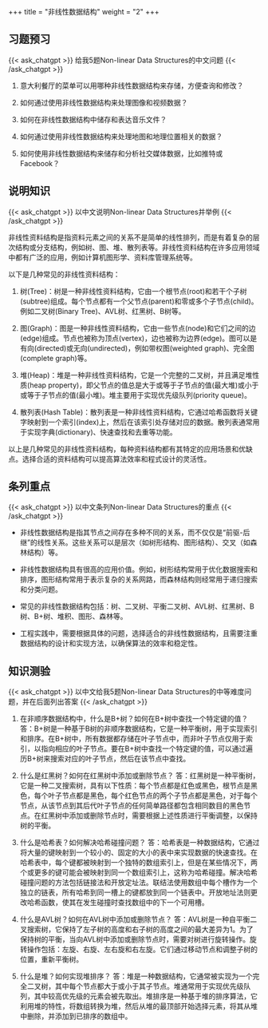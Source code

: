 +++
title = "非线性数据结构"
weight = "2"
+++
## 习题预习
{{< ask_chatgpt >}}
给我5题Non-linear Data Structures的中文问题
{{< /ask_chatgpt >}}



1. 意大利餐厅的菜单可以用哪种非线性数据结构来存储，方便查询和修改？

2. 如何通过使用非线性数据结构来处理图像和视频数据？

3. 如何在非线性数据结构中储存和表达音乐文件？

4. 如何通过使用非线性数据结构来处理地图和地理位置相关的数据？

5. 如何使用非线性数据结构来储存和分析社交媒体数据，比如推特或Facebook？   

## 说明知识
{{< ask_chatgpt >}}
以中文说明Non-linear Data Structures并举例
{{< /ask_chatgpt >}}



非线性资料结构是指资料元素之间的关系不是简单的线性排列，而是有着复杂的层次结构或分支结构，例如树、图、堆、散列表等。非线性资料结构在许多应用领域中都有广泛的应用，例如计算机图形学、资料库管理系统等。

以下是几种常见的非线性资料结构：

1. 树(Tree)：树是一种非线性资料结构，它由一个根节点(root)和若干个子树(subtree)组成。每个节点都有一个父节点(parent)和零或多个子节点(child)。例如二叉树(Binary Tree)、AVL树、红黑树、B树等。

2. 图(Graph)：图是一种非线性资料结构，它由一些节点(node)和它们之间的边(edge)组成。节点也被称为顶点(vertex)，边也被称为边界(edge)。图可以是有向(directed)或无向(undirected)，例如带权图(weighted graph)、完全图(complete graph)等。

3. 堆(Heap)：堆是一种非线性资料结构，它是一个完整的二叉树，并且满足堆性质(heap property)，即父节点的值总是大于或等于子节点的值(最大堆)或小于或等于子节点的值(最小堆)。堆主要用于实现优先级队列(priority queue)。

4. 散列表(Hash Table)：散列表是一种非线性资料结构，它通过哈希函数将关键字映射到一个索引(index)上，然后在该索引处存储对应的数据。散列表通常用于实现字典(dictionary)、快速查找和去重等功能。

以上是几种常见的非线性资料结构，每种资料结构都有其特定的应用场景和优缺点。选择合适的资料结构可以提高算法效率和程式设计的灵活性。   

## 条列重点
{{< ask_chatgpt >}}
以中文条列Non-linear Data Structures的重点
{{< /ask_chatgpt >}}



- 非线性数据结构是指其节点之间存在多种不同的关系，而不仅仅是“前驱-后继”的线性关系。这些关系可以是层次（如树形结构、图形结构）、交叉（如森林结构）等。

- 非线性数据结构具有很高的应用价值。例如，树形结构常用于优化数据搜索和排序，图形结构常用于表示复杂的关系网路，而森林结构则经常用于递归搜索和分类问题。

- 常见的非线性数据结构包括：树、二叉树、平衡二叉树、AVL树、红黑树、B树、B+树、堆积、图形、森林等。

- 工程实践中，需要根据具体的问题，选择适合的非线性数据结构，且需要注重数据结构的设计和实现方法，以确保算法的效率和稳定性。   

## 知识测验
{{< ask_chatgpt >}}
以中文给我5题Non-linear Data Structures的中等难度问题，并在后面列出答案
{{< /ask_chatgpt >}}



1. 在非顺序数据结构中，什么是B+树？如何在B+树中查找一个特定键的值？
答：B+树是一种基于B树的非顺序数据结构，它是一种平衡树，用于实现索引和排序。在B+树中，所有数据都存储在叶子节点中，而非叶子节点仅用于索引，以指向相应的叶子节点。要在B+树中查找一个特定键的值，可以通过遍历B+树来搜索对应的叶子节点，然后在该节点中查找。

2. 什么是红黑树？如何在红黑树中添加或删除节点？
答：红黑树是一种平衡树，它是一种二叉搜索树，具有以下性质：每个节点都是红色或黑色，根节点是黑色，每个叶子节点都是黑色，每个红色节点的两个子节点都是黑色，对于每个节点，从该节点到其后代叶子节点的任何简单路径都包含相同数目的黑色节点。在红黑树中添加或删除节点时，需要根据上述性质进行平衡调整，以保持树的平衡。

3. 什么是哈希表？如何解决哈希碰撞问题？
答：哈希表是一种数据结构，它通过将大量的键映射到一个较小的、固定的大小的表中来实现数据的快速查找。在哈希表中，每个键都被映射到一个独特的数组索引上，但是在某些情况下，两个或更多的键可能会被映射到同一个数组索引上，这称为哈希碰撞。解决哈希碰撞问题的方法包括链接法和开放定址法。联结法使用数组中每个槽作为一个独立的链表，所有哈希到同一槽上的键都放到同一个链表中。开放地址法则更改哈希函数，使其在发生碰撞时查找数组中的下一个可用槽。

4. 什么是AVL树？如何在AVL树中添加或删除节点？
答：AVL树是一种自平衡二叉搜索树，它保持了左子树的高度和右子树的高度之间的最大差异为1。为了保持树的平衡，当向AVL树中添加或删除节点时，需要对树进行旋转操作。旋转操作包括：左旋、右旋、左右旋和右左旋。它们通过移动节点和调整子树的位置，重新平衡树。

5. 什么是堆？如何实现堆排序？
答：堆是一种数据结构，它通常被实现为一个完全二叉树，其中每个节点都大于或小于其子节点。堆通常用于实现优先级队列，其中较高优先级的元素会被先取出。堆排序是一种基于堆的排序算法，它利用堆的特性，将数组转换为堆，然后从堆的最顶部开始选择元素，将其从堆中删除，并添加到已排序的数组中。   

